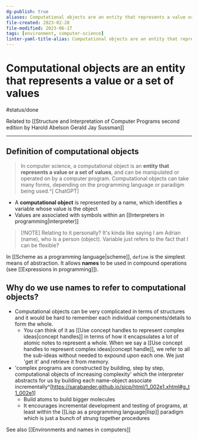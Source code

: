 ```yaml
---
dg-publish: true
aliases: Computational objects are an entity that represents a value or a set of values, objects, oop, object-oriented programming, object names, set of values, what is a computational object
file-created: 2023-02-28
file-modified: 2023-06-17
tags: [environment, computer-science]
linter-yaml-title-alias: Computational objects are an entity that represents a value or a set of values
---
```


# Computational objects are an entity that represents a value or a set of values

#status/done

Related to [[Structure and Interpretation of Computer Programs second edition by Harold Abelson Gerald Jay Sussman]]

---

## Definition of computational objects

> In computer science, a computational object is an **entity that represents a value or a set of values**, and can be manipulated or operated on by a computer program. Computational objects can take many forms, depending on the programming language or paradigm being used.^[ ChatGPT]

- A **computational object** is represented by a name, which identifies a variable whose value is the object
- Values are associated with symbols within an [[Interpreters in programming|interpreter]]

> [!NOTE] Relating to it personally?
> It's kinda like saying I am Adrian (name), who is a person (object). Variable just refers to the fact that I can be flexible?

In [[Scheme as a programming language|scheme]], `define` is the simplest means of abstraction. It allows **names** to be used in compound operations (see [[Expressions in programming]]).

## Why do we use names to refer to computational objects?

- Computational objects can be very complicated in terms of structures and it would be hard to remember each individual components/details to form the whole.
	- You can think of it as [[Use concept handles to represent complex ideas|concept handles]] in terms of how it encapsulates a lot of atomic notes to represent a whole. When we say a [[Use concept handles to represent complex ideas|concept handle]], we refer to all the sub-ideas without needed to expound upon each one. We just 'get it' and retrieve it from memory.
- 'complex programs are constructed by building, step by step, computational objects of increasing complexity' which the interpreter abstracts for us by building each name-object associate incrementally^[https://sarabander.github.io/sicp/html/1_002e1.xhtml#g_t1_002e1]
	- Build atoms to build bigger molecules
	- It encourages incremental development and testing of programs, at least within the [[Lisp as a programming language|lisp]] paradigm which is just a bunch of strung together procedures

See also [[Environments and names in computers]]
